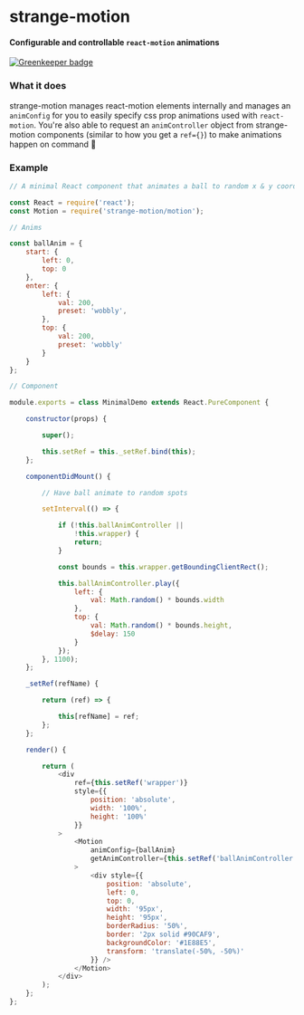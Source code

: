 # strange-motion
#### Configurable and controllable `react-motion` animations
[![Greenkeeper badge](https://badges.greenkeeper.io/wswoodruff/strange-motion.svg)](https://greenkeeper.io/)

### What it does
strange-motion manages react-motion elements internally and manages an `animConfig` for you to easily specify css prop animations used with `react-motion`. You're also able to request an `animController` object from strange-motion components (similar to how you get a `ref={}`) to make animations happen on command :rocket:

### Example
```js
// A minimal React component that animates a ball to random x & y coordinates

const React = require('react');
const Motion = require('strange-motion/motion');

// Anims

const ballAnim = {
    start: {
        left: 0,
        top: 0
    },
    enter: {
        left: {
            val: 200,
            preset: 'wobbly',
        },
        top: {
            val: 200,
            preset: 'wobbly'
        }
    }
};

// Component

module.exports = class MinimalDemo extends React.PureComponent {

    constructor(props) {

        super();

        this.setRef = this._setRef.bind(this);
    };

    componentDidMount() {

        // Have ball animate to random spots

        setInterval(() => {

            if (!this.ballAnimController ||
                !this.wrapper) {
                return;
            }

            const bounds = this.wrapper.getBoundingClientRect();

            this.ballAnimController.play({
                left: {
                    val: Math.random() * bounds.width
                },
                top: {
                    val: Math.random() * bounds.height,
                    $delay: 150
                }
            });
        }, 1100);
    };

    _setRef(refName) {

        return (ref) => {

            this[refName] = ref;
        };
    };

    render() {

        return (
            <div
                ref={this.setRef('wrapper')}
                style={{
                    position: 'absolute',
                    width: '100%',
                    height: '100%'
                }}
            >
                <Motion
                    animConfig={ballAnim}
                    getAnimController={this.setRef('ballAnimController')}
                >
                    <div style={{
                        position: 'absolute',
                        left: 0,
                        top: 0,
                        width: '95px',
                        height: '95px',
                        borderRadius: '50%',
                        border: '2px solid #90CAF9',
                        backgroundColor: '#1E88E5',
                        transform: 'translate(-50%, -50%)'
                    }} />
                </Motion>
            </div>
        );
    };
};
```
